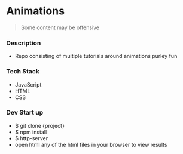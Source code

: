 # Animations

> Some content may be offensive

### Description

- Repo consisting of multiple tutorials around animations purley fun

### Tech Stack

- JavaScript
- HTML
- CSS

### Dev Start up

- $ git clone {project}
- $ npm install
- $ http-server
- open html any of the html files in your browser to view results
